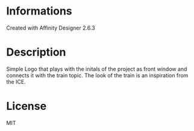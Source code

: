 # Informations
Created with Affinity Designer 2.6.3

# Description
Simple Logo that plays with the initals of the project as front window and connects it with the train topic.
The look of the train is an inspiration from the ICE.

# License
MIT
